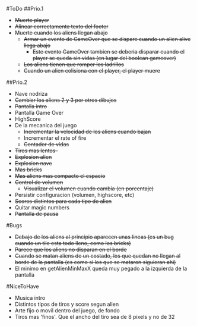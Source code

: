 #ToDo
##Prio.1
- ~~Muerte player~~
- ~~Alinear correctamente texto del footer~~
- ~~Muerte cuando los aliens llegan abajo~~
  - ~~Armar un evento de GameOver que se dispare cuando un alien alive llega abajo~~
    - ~~Este evento GameOver tambien se deberia disparar cuando el player se queda sin vidas (en lugar del boolean gameover)~~
  - ~~Los aliens tienen que romper los ladrillos~~
  - ~~Cuando un alien colisiona con el player, el player muere~~


##Prio.2
- Nave nodriza
- ~~Cambiar los aliens 2 y 3 por otros dibujos~~
- ~~Pantalla intro~~
- Pantalla Game Over
- HighScore
- De la mecanica del juego
  - ~~Incrementar la velocidad de los aliens cuando bajan~~
  - Incrementar el rate of fire
  - ~~Contador de vidas~~
- ~~Tiros mas lentos-~~
- ~~Explosion alien~~
- ~~Explosion nave~~
- ~~Mas bricks~~
- ~~Mas aliens mas compacto el espacio~~
- ~~Control de volumen~~
  - ~~Visualizar el volumen cuando cambia (en porcentaje)~~
- Persistir configuracion (volumen, highscore, etc)
- ~~Scores distintos para cada tipo de alien~~
- Quitar magic numbers
- ~~Pantalla de pausa~~

#Bugs
- ~~Debajo de los aliens al principio aparecen unas lineas (es un bug cuando un tile esta todo lleno, como los bricks)~~
- ~~Parece que los aliens no disparan en el borde~~
- ~~Cuando se matan aliens de un costado, los que quedan no llegan al borde de la pantalla (es como si los que se mataron siguieran ahi)~~
- El minimo en getAlienMinMaxX queda muy pegado a la izquierda de la pantalla

#NiceToHave
- Musica intro
- Distintos tipos de tiros y score segun alien
- Arte fijo o movil dentro del juego, de fondo
- Tiros mas 'finos'. Que el ancho del tiro sea de 8 pixels y no de 32